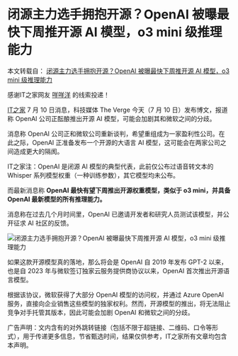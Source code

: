 # 闭源主力选手拥抱开源？OpenAI 被曝最快下周推开源 AI 模型，o3 mini 级推理能力
本文转载自： [闭源主力选手拥抱开源？OpenAI 被曝最快下周推开源 AI 模型，o3 mini 级推理能力](https://www.ithome.com/0/867/065.htm)

感谢IT之家网友 [咩咩洋](https://m.ithome.com/html/app/open.html?url=ithome%3A%2F%2Fuserpage%3Fid%3D1520790) 的线索投递！

[IT之家](https://www.ithome.com/) 7 月 10 日消息，科技媒体 The Verge 今天（7 月 10 日）发布博文，报道称 OpenAI 公司正酝酿推出开源 AI 模型，可能会加剧其和微软之间的分歧。

消息称 OpenAI 公司正和微软公司重新谈判，希望重组成为一家盈利性公司。在此之际，OpenAI 正准备发布一个开源的大语言 AI 模型，这可能会在两家公司之间造成更大的隔阂。

IT之家注：OpenAI 是闭源 AI 模型的典型代表，此前仅公布过语音转文本的 Whisper 系列模型权重（一种训练参数），其它模型均未公布。

而最新消息称 **OpenAI 最快有望下周推出开源权重模型，类似于 o3 mini，并具备 OpenAI 最新模型的所有推理能力。**

消息称在过去几个月时间里，OpenAI 已邀请开发者和研究人员测试该模型，并公开征求 AI 社区的反馈。

![](https://pic.code-nav.cn/post_picture/1610518142000300034/NLpZX5kJFLOWHRRs.webp "闭源主力选手拥抱开源？OpenAI 被曝最快下周推开源 AI 模型，o3 mini 级推理能力")

如果这款开源模型真的落地，那么将会是 OpenAI 自 2019 年发布 GPT-2 以来，也是自 2023 年与微软签订独家云服务提供商协议以来，OpenAI 首次推出开源语言模型。

根据该协议，微软获得了大部分 OpenAI 模型的访问权，并通过 Azure OpenAI 服务，直接向企业销售这些模型的独家权利。然而，开源模型的推出，将无法阻止竞争对手托管其版本，因此可能会加剧 OpenAI 和微软之间的分歧。

广告声明：文内含有的对外跳转链接（包括不限于超链接、二维码、口令等形式），用于传递更多信息，节省甄选时间，结果仅供参考，IT之家所有文章均包含本声明。